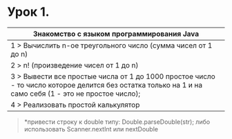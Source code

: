 # Урок 1.

| Знакомство с языком программирования Java                                                                                                              |
| ------------------------------------------------------------------------------------------------------------------------------------------------------ |
| 1 > Вычислить n-ое треугольного число (сумма чисел от 1 до n)                                                                                          |
| 2 > n! (произведение чисел от 1 до n)                                                                                                                  |
| 3 > Вывести все простые числа от 1 до 1000 простое число - то число которое делится без остатка только на 1 и на само себя (1 - это не простое число); |
| 4 > Реализовать простой калькулятор                                                                                                                    |

> \*привести строку к double типу: Double.parseDouble(str); либо использовать Scanner.nextInt или nextDouble
